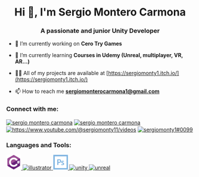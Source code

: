 <h1 align="center">Hi 👋, I'm Sergio Montero Carmona</h1>
<h3 align="center">A passionate and junior Unity Developer</h3>

- 🔭 I’m currently working on **Cero Try Games**

- 🌱 I’m currently learning **Courses in Udemy (Unreal, multiplayer, VR, AR...)**

- 👨‍💻 All of my projects are available at [https://sergiomonty1.itch.io/](https://sergiomonty1.itch.io/)

- 📫 How to reach me **sergiomonterocarmona1@gmail.com**

<h3 align="left">Connect with me:</h3>
<p align="left">
<a href="https://linkedin.com/in/sergio montero carmona" target="blank"><img align="center" src="https://raw.githubusercontent.com/rahuldkjain/github-profile-readme-generator/master/src/images/icons/Social/linked-in-alt.svg" alt="sergio montero carmona" height="30" width="40" /></a>
<a href="https://fb.com/sergio montero carmona" target="blank"><img align="center" src="https://raw.githubusercontent.com/rahuldkjain/github-profile-readme-generator/master/src/images/icons/Social/facebook.svg" alt="sergio montero carmona" height="30" width="40" /></a>
<a href="https://www.youtube.com/c/https://www.youtube.com/@sergiomonty11/videos" target="blank"><img align="center" src="https://raw.githubusercontent.com/rahuldkjain/github-profile-readme-generator/master/src/images/icons/Social/youtube.svg" alt="https://www.youtube.com/@sergiomonty11/videos" height="30" width="40" /></a>
<a href="https://discord.gg/sergiomonty1#0099" target="blank"><img align="center" src="https://raw.githubusercontent.com/rahuldkjain/github-profile-readme-generator/master/src/images/icons/Social/discord.svg" alt="sergiomonty1#0099" height="30" width="40" /></a>
</p>

<h3 align="left">Languages and Tools:</h3>
<p align="left"> <a href="https://www.w3schools.com/cs/" target="_blank" rel="noreferrer"> <img src="https://raw.githubusercontent.com/devicons/devicon/master/icons/csharp/csharp-original.svg" alt="csharp" width="40" height="40"/> </a> <a href="https://www.adobe.com/in/products/illustrator.html" target="_blank" rel="noreferrer"> <img src="https://www.vectorlogo.zone/logos/adobe_illustrator/adobe_illustrator-icon.svg" alt="illustrator" width="40" height="40"/> </a> <a href="https://www.photoshop.com/en" target="_blank" rel="noreferrer"> <img src="https://raw.githubusercontent.com/devicons/devicon/master/icons/photoshop/photoshop-line.svg" alt="photoshop" width="40" height="40"/> </a> <a href="https://unity.com/" target="_blank" rel="noreferrer"> <img src="https://www.vectorlogo.zone/logos/unity3d/unity3d-icon.svg" alt="unity" width="40" height="40"/> </a> <a href="https://unrealengine.com/" target="_blank" rel="noreferrer"> <img src="https://raw.githubusercontent.com/kenangundogan/fontisto/036b7eca71aab1bef8e6a0518f7329f13ed62f6b/icons/svg/brand/unreal-engine.svg" alt="unreal" width="40" height="40"/> </a> </p>
